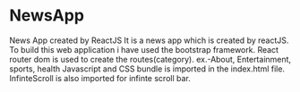 # NewsApp
News App created by ReactJS
It is a news app which is created by reactJS. To build this web application i have used the bootstrap framework. React router dom is used to create the routes(category). 
ex.-About, Entertainment, sports, health
Javascript and CSS bundle is imported in the index.html file.
InfinteScroll is also imported for infinte scroll bar.
